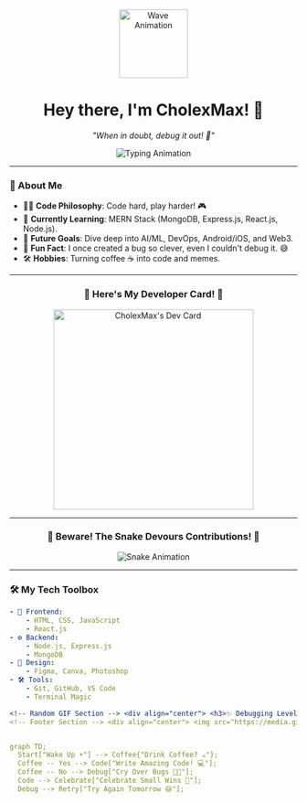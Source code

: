 <!-- Welcome Section -->
<div align="center">
  <img src="https://media.giphy.com/media/hvRJCLFzcasrR4ia7z/giphy.gif" width="120" alt="Wave Animation">
  <h1>Hey there, I'm <strong>CholexMax</strong>! 🚀</h1>
  <p><em>"When in doubt, debug it out! 🐛"</em></p>
  <img src="https://readme-typing-svg.herokuapp.com?font=Fira+Code&size=25&duration=3500&pause=1000&color=4AF9CF&center=true&vCenter=true&width=550&lines=Frontend+Fanatic+💻;MERN+Stack+Explorer+🌐;Future+AI+Wizard+🤖;Web3+Innovator+🪙;Always+Learning+Something+New+🎯" alt="Typing Animation">
</div>

---

<!-- About Me Section -->
### 🌟 About Me
- 👨‍💻 **Code Philosophy**: Code hard, play harder! 🎮
- 🌱 **Currently Learning**: MERN Stack (MongoDB, Express.js, React.js, Node.js).
- 🔭 **Future Goals**: Dive deep into AI/ML, DevOps, Android/iOS, and Web3.
- 🎯 **Fun Fact**: I once created a bug so clever, even I couldn't debug it. 😅
- 🛠️ **Hobbies**: Turning coffee ☕ into code and memes.

---

<!-- Developer Card -->
<div align="center">
  <h3>🌟 Here's My Developer Card! 🌟</h3>
  <a href="https://app.daily.dev/cholexmax">
    <img src="https://api.daily.dev/devcards/v2/khEBosXNImqe4izloUnb2.png?type=default&r=zmz" width="350" alt="CholexMax's Dev Card">
  </a>
</div>

---

<!-- Snake Animation -->
<div align="center">
  <h3>🐍 Beware! The Snake Devours Contributions! 🐍</h3>
  <img src="https://github.com/CholexMax/CholexMax/blob/output/github-contribution-grid-snake.svg" alt="Snake Animation">
</div>

---

<!-- Skill Section -->
### 🛠️ My Tech Toolbox
```yaml
- 🚀 Frontend: 
    - HTML, CSS, JavaScript
    - React.js
- ⚙️ Backend: 
    - Node.js, Express.js
    - MongoDB
- 🎨 Design: 
    - Figma, Canva, Photoshop
- 🛠️ Tools:
    - Git, GitHub, VS Code
    - Terminal Magic

<!-- Random GIF Section --> <div align="center"> <h3>✨ Debugging Level: 9000 ✨</h3> <img src="https://media.giphy.com/media/l4FGDAxSKKnw9u8Xe/giphy.gif" width="400" alt="Debugging"> <p><em>Me: "Found the bug!"<br>Code: "What bug?"</em></p> </div>
<!-- Footer Section --> <div align="center"> <img src="https://media.giphy.com/media/l0HlNQ03J5JxX6lva/giphy.gif" width="150" alt="Coding Animation"> <h3>Keep Calm and Code On! ✌️</h3> <p>💬 Let's connect, collaborate, and create something awesome together. 🚀</p> </div>


graph TD;
  Start["Wake Up ☀️"] --> Coffee{"Drink Coffee? ☕"};
  Coffee -- Yes --> Code["Write Amazing Code! 💻"];
  Coffee -- No --> Debug["Cry Over Bugs 🐛😭"];
  Code --> Celebrate["Celebrate Small Wins 🎉"];
  Debug --> Retry["Try Again Tomorrow 😅"];
